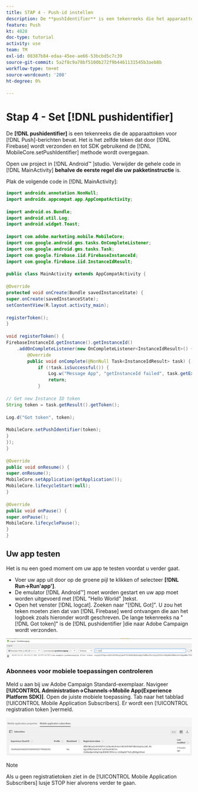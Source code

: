 ```yaml
---
title: STAP 4 - Push-id instellen
description: De **pushIdentifier** is een tekenreeks die het apparaattoken voor pushberichten bevat. Het is hetzelfde token dat door Firebase wordt verzonden en via de methode MobileCore.setPushIdentifier aan de SDK wordt doorgegeven.
feature: Push
kt: 4828
doc-type: tutorial
activity: use
team: TM
exl-id: 08387b84-edaa-45ee-ae66-53bcbd5c7c39
source-git-commit: 5a2f8c9a78bf5100b272f9b4461131545b3aeb8b
workflow-type: tm+mt
source-wordcount: '208'
ht-degree: 0%

---
```


# Stap 4 - Set [!DNL pushidentifier]

De **[!DNL pushidentifier]** is een tekenreeks die de apparaattoken voor [!DNL Push]-berichten bevat. Het is het zelfde teken dat door [!DNL Firebase] wordt verzonden en tot SDK gebruikend de [!DNL MobileCore.setPushIdentifier] methode wordt overgegaan.

Open uw project in [!DNL Android™ ]studio. Verwijder de gehele code in [!DNL MainActivity] **behalve de eerste regel die uw pakketinstructie** is.

Plak de volgende code in [!DNL MainActivity]:

<!--
Removed `{.line-numbers}` below
-->

```java
import androidx.annotation.NonNull;
import androidx.appcompat.app.AppCompatActivity;

import android.os.Bundle;
import android.util.Log;
import android.widget.Toast;

import com.adobe.marketing.mobile.MobileCore;
import com.google.android.gms.tasks.OnCompleteListener;
import com.google.android.gms.tasks.Task;
import com.google.firebase.iid.FirebaseInstanceId;
import com.google.firebase.iid.InstanceIdResult;

public class MainActivity extends AppCompatActivity {

@Override
protected void onCreate(Bundle savedInstanceState) {
super.onCreate(savedInstanceState);
setContentView(R.layout.activity_main);

registerToken();
}

void registerToken() {
FirebaseInstanceId.getInstance().getInstanceId()
    .addOnCompleteListener(new OnCompleteListener<InstanceIdResult>() {
        @Override
        public void onComplete(@NonNull Task<InstanceIdResult> task) {
            if (!task.isSuccessful()) {
                Log.w("Message App", "getInstanceId failed", task.getException());
                return;
            }

// Get new Instance ID token
String token = task.getResult().getToken();

Log.d("Got token", token);

MobileCore.setPushIdentifier(token);
}
});
}

@Override
public void onResume() {
super.onResume();
MobileCore.setApplication(getApplication());
MobileCore.lifecycleStart(null);
}

@Override
public void onPause() {
super.onPause();
MobileCore.lifecyclePause();
}
}
```

## Uw app testen

Het is nu een goed moment om uw app te testen voordat u verder gaat.

* Voer uw app uit door op de groene pijl te klikken of selecteer **[!DNL Run->Run'app']**.
* De emulator [!DNL Android™] moet worden gestart en uw app moet worden uitgevoerd met [!DNL "Hello World" ]tekst.
* Open het venster [!DNL logcat]. Zoeken naar &quot;[!DNL Got]&quot;. U zou het teken moeten zien dat van [!DNL Firebase] werd ontvangen die aan het logboek zoals hieronder wordt geschreven. De lange tekenreeks na &quot;[!DNL Got token]&quot; is de [!DNL pushidentifier ]die naar Adobe Campaign wordt verzonden.

![logcat-token](assets/logcat-got-token.PNG)

### Abonnees voor mobiele toepassingen controleren

Meld u aan bij uw Adobe Campaign Standard-exemplaar.
Navigeer **[!UICONTROL Administration->Channels->Mobile App(Experience Platform SDK)]**. Open de juiste mobiele toepassing. Tab naar het tabblad [!UICONTROL Mobile Application Subscribers]. Er wordt een [!UICONTROL registration token ]vermeld.

![mobiele applicatie-abonnees](assets/mobile-application-subscribers.PNG)

>[!NOTE]
>
>Als u geen registratietoken ziet in de [!UICONTROL Mobile Application Subscribers] lusje STOP hier alvorens verder te gaan.
